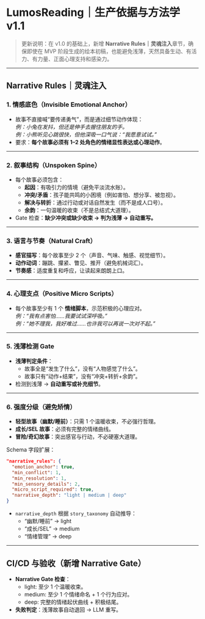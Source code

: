 # LumosReading｜生产依据与方法学 v1.1

> 更新说明：在 v1.0 的基础上，新增 **Narrative Rules｜灵魂注入**章节，确保即使在 MVP 阶段生成的绘本初稿，也能避免浅薄，天然具备生动、有活力、有力量、正面心理支持和感染力。

---

## Narrative Rules｜灵魂注入

### 1. 情感底色（Invisible Emotional Anchor）

- 故事不直接喊“要传递勇气”，而是通过细节动作体现：\
  *例：小兔在发抖，但还是伸手去握住朋友的手。*\
  *例：小熊听见心跳很快，但他深吸一口气说：“我愿意试试。”*
- 要求：**每个故事必须有 1–2 处角色的情绪显性表达或心理动作**。

---

### 2. 叙事结构（Unspoken Spine）

- 每个故事必须包含：
  - **起因**：有吸引力的情境（避免平淡流水账）。
  - **冲突/矛盾**：孩子能共鸣的小困境（例如害怕、想分享、被忽视）。
  - **解决与转折**：通过行动或对话自然发生（而不是成人口号）。
  - **余韵**：一句温暖的收束（不是总结式大道理）。
- Gate 检查：**缺少冲突或缺少收束 → 判为浅薄 → 自动重写。**

---

### 3. 语言与节奏（Natural Craft）

- **感官描写**：每个故事至少 2 个（声音、气味、触感、视觉细节）。
- **动作动词**：蹦跳、攥紧、瞥见、推开（避免机械词汇）。
- **节奏感**：适度重复和呼应，让读起来朗朗上口。

---

### 4. 心理支点（Positive Micro Scripts）

- 每个故事至少有 1 个 **情绪脚本**，示范积极的心理应对。\
  *例：“我有点害怕……我要试试深呼吸。”*\
  *例：“她不理我，我好难过……也许我可以再说一次对不起。”*

---

### 5. 浅薄检测 Gate

- **浅薄判定条件**：
  - 故事全是“发生了什么”，没有“人物感觉了什么”。
  - 故事只有“动作+结果”，没有“冲突+转折+余韵”。
- 检测到浅薄 → **自动重写或补充细节**。

---

### 6. 强度分级（避免矫情）

- **轻型故事（幽默/睡前）**：只需 1 个温暖收束，不必强行哲理。
- **成长/SEL 故事**：必须有完整的情绪曲线。
- **冒险/奇幻故事**：突出感官与行动，不必硬塞大道理。

Schema 字段扩展：

```json
"narrative_rules": {
  "emotion_anchor": true,
  "min_conflict": 1,
  "min_resolution": 1,
  "min_sensory_details": 2,
  "micro_script_required": true,
  "narrative_depth": "light | medium | deep"
}
```

- `narrative_depth` 根据 `story_taxonomy` 自动推导：
  - “幽默/睡前” → light
  - “成长/SEL” → medium
  - “情绪管理” → deep

---

## CI/CD 与验收（新增 Narrative Gate）

- **Narrative Gate 检查**：
  - light: 至少 1 个温暖收束。
  - medium: 至少 1 个情绪命名 + 1 个行为应对。
  - deep: 完整的情绪起伏曲线 + 积极结尾。
- **失败判定**：浅薄故事自动退回 → LLM 重写。

